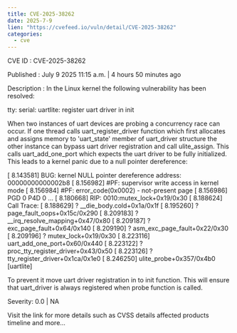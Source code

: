 ```yaml
--- 
title: CVE-2025-38262
date: 2025-7-9
lien: "https://cvefeed.io/vuln/detail/CVE-2025-38262"
categories:
  - cve
---
```


CVE ID : CVE-2025-38262

Published :  July 9
2025
11:15 a.m. | 4 hours
50 minutes ago

Description : In the Linux kernel
the following vulnerability has been resolved:

tty: serial: uartlite: register uart driver in init

When two instances of uart devices are probing
a concurrency race can
occur. If one thread calls uart_register_driver function
which first
allocates and assigns memory to 'uart_state' member of uart_driver
structure
the other instance can bypass uart driver registration and
call ulite_assign. This calls uart_add_one_port
which expects the uart
driver to be fully initialized. This leads to a kernel panic due to a
null pointer dereference:

[    8.143581] BUG: kernel NULL pointer dereference
address: 00000000000002b8
[    8.156982] #PF: supervisor write access in kernel mode
[    8.156984] #PF: error_code(0x0002) - not-present page
[    8.156986] PGD 0 P4D 0
...
[    8.180668] RIP: 0010:mutex_lock+0x19/0x30
[    8.188624] Call Trace:
[    8.188629]  ? __die_body.cold+0x1a/0x1f
[    8.195260]  ? page_fault_oops+0x15c/0x290
[    8.209183]  ? __irq_resolve_mapping+0x47/0x80
[    8.209187]  ? exc_page_fault+0x64/0x140
[    8.209190]  ? asm_exc_page_fault+0x22/0x30
[    8.209196]  ? mutex_lock+0x19/0x30
[    8.223116]  uart_add_one_port+0x60/0x440
[    8.223122]  ? proc_tty_register_driver+0x43/0x50
[    8.223126]  ? tty_register_driver+0x1ca/0x1e0
[    8.246250]  ulite_probe+0x357/0x4b0 [uartlite]

To prevent it
move uart driver registration in to init function. This
will ensure that uart_driver is always registered when probe function
is called.

Severity: 0.0 | NA

Visit the link for more details
such as CVSS details
affected products
timeline
and more...

